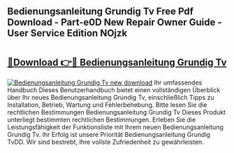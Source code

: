 ## Bedienungsanleitung Grundig Tv Free Pdf Download - Part-e0D New Repair Owner Guide - User Service Edition NOjzk

# <h2><a href="http://df2r4o.blite.top/?on=Bedienungsanleitung+Grundig+Tv">🔗Download 👉🔴 Bedienungsanleitung Grundig Tv</a></h2>

[![Bedienungsanleitung Grundig Tv new download](https://i.imgur.com/lujVjoI.png)](http://df2r4o.blite.top/?on=Bedienungsanleitung+Grundig+Tv)
Ihr umfassendes Handbuch Dieses Benutzerhandbuch bietet einen vollständigen Überblick über Ihr neues Bedienungsanleitung Grundig Tv, einschließlich Tipps zu Installation, Betrieb, Wartung und Fehlerbehebung. Bitte lesen Sie die rechtlichen Bestimmungen Bedienungsanleitung Grundig Tv Dieses Produkt unterliegt bestimmten rechtlichen Bestimmungen. Erleben Sie die Leistungsfähigkeit der Funktionsliste mit Ihrem neuen Bedienungsanleitung Grundig Tv. Ihr Erfolg ist unsere Priorität Bedienungsanleitung Grundig TvDD. Wir sind bestrebt, Ihre vollste Zufriedenheit zu gewährleisten.
